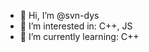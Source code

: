 - 👋 Hi, I’m @svn-dys
- 👀 I’m interested in: C++, JS
- 🌱 I’m currently learning: C++

<!---
svn-dys/svn-dys is a ✨ special ✨ repository because its `README.md` (this file) appears on your GitHub profile.
You can click the Preview link to take a look at your changes.
--->

